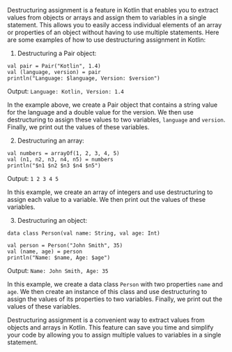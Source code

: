 Destructuring assignment is a feature in Kotlin that enables you to extract values from objects or arrays and assign them to variables in a single statement. This allows you to easily access individual elements of an array or properties of an object without having to use multiple statements. Here are some examples of how to use destructuring assignment in Kotlin:

1. Destructuring a Pair object:

```
val pair = Pair("Kotlin", 1.4)
val (language, version) = pair
println("Language: $language, Version: $version")
```

Output: `Language: Kotlin, Version: 1.4`

In the example above, we create a Pair object that contains a string value for the language and a double value for the version. We then use destructuring to assign these values to two variables, `language` and `version`. Finally, we print out the values of these variables.

2. Destructuring an array:

```
val numbers = arrayOf(1, 2, 3, 4, 5)
val (n1, n2, n3, n4, n5) = numbers
println("$n1 $n2 $n3 $n4 $n5")
```

Output: `1 2 3 4 5`

In this example, we create an array of integers and use destructuring to assign each value to a variable. We then print out the values of these variables.

3. Destructuring an object:

```
data class Person(val name: String, val age: Int)

val person = Person("John Smith", 35)
val (name, age) = person
println("Name: $name, Age: $age")
```

Output: `Name: John Smith, Age: 35`

In this example, we create a data class `Person` with two properties `name` and `age`. We then create an instance of this class and use destructuring to assign the values of its properties to two variables. Finally, we print out the values of these variables.

Destructuring assignment is a convenient way to extract values from objects and arrays in Kotlin. This feature can save you time and simplify your code by allowing you to assign multiple values to variables in a single statement.
